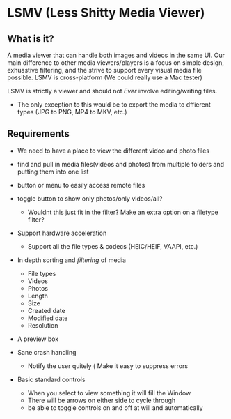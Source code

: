 # LSMV (Less Shitty Media Viewer)
## What is it?
A media viewer that can handle both images and videos in the same UI.
Our main difference to other media viewers/players is a focus on simple design, exhuastive filtering, and the strive to support every visual media file possible.
LSMV is cross-platform (We could really use a Mac tester)

LSMV is strictly a viewer and should not *Ever* involve editing/writing files.
  - The only exception to this would be to export the media to dffierent types (JPG to PNG, MP4 to MKV, etc.)

 
 
## Requirements
 - We need to have a place to view the different video and photo files
 - find and pull in media files(videos and photos) from multiple folders and putting them into one list
 - button or menu to easily access remote files
 
 
 - toggle button to show only photos/only videos/all?
    - Wouldnt this just fit in the filter? Make an extra option on a filetype filter?
 - Support hardware acceleration
   - Support all the file types & codecs (HEIC/HEIF, VAAPI, etc.)
 - In depth sorting and *filtering* of media
    - File types
    - Videos
    - Photos
    - Length
    - Size
    - Created date
    - Modified date
    - Resolution
 
 - A preview box
 
 - Sane crash handling
    - Notify the user quitely ( Make it easy to suppress errors
 
 - Basic standard controls
    - When you select to view something it will fill the Window
    - There will be arrows on either side to cycle through
    - be able to toggle controls on and off at will and automatically

